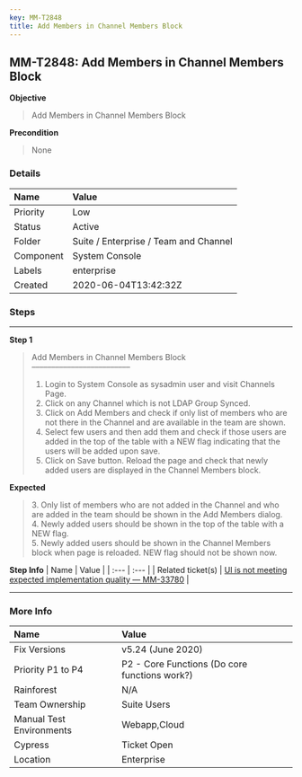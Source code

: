 ```yaml
---
key: MM-T2848
title: Add Members in Channel Members Block
---
```


## MM-T2848: Add Members in Channel Members Block

**Objective**

> <article>Add Members in Channel Members Block</article>

**Precondition**

> <article>None</article>

### Details

| Name      | Value                                 |
| :-------- | :------------------------------------ |
| Priority  | Low                                   |
| Status    | Active                                |
| Folder    | Suite / Enterprise / Team and Channel |
| Component | System Console                        |
| Labels    | enterprise                            |
| Created   | 2020-06-04T13:42:32Z                  |

### Steps

<hr/>

**Step 1**

> <article>Add Members in Channel Members Block<br>–––––––––––––––––––––––––<ol><li>Login to System Console as sysadmin user and visit Channels Page.</li><li>Click on any Channel which is not LDAP Group Synced.</li><li>Click on Add Members and check if only list of members who are not there in the Channel and are available in the team are shown.</li><li>Select few users and then add them and check if those users are added in the top of the table with a NEW flag indicating that the users will be added upon save.</li><li>Click on Save button. Reload the page and check that newly added users are displayed in the Channel Members block.</li></ol></article>

**Expected**

> <article>3. Only list of members who are not added in the Channel and who are added in the team should be shown in the Add Members dialog.<br>4. Newly added users should be shown in the top of the table with a NEW flag.<br>5. Newly added users should be shown in the Channel Members block when page is reloaded. NEW flag should not be shown now.</article>

**Step Info**
| Name | Value |
| :--- | :--- |
| Related ticket(s) | <a href="https://mattermost.atlassian.net/browse/MM-33780">UI is not meeting expected implementation quality — MM-33780</a> |

<hr/>

### More Info

| Name                     | Value                                         |
| :----------------------- | :-------------------------------------------- |
| Fix Versions             | v5.24 (June 2020)                             |
| Priority P1 to P4        | P2 - Core Functions (Do core functions work?) |
| Rainforest               | N/A                                           |
| Team Ownership           | Suite Users                                   |
| Manual Test Environments | Webapp,Cloud                                  |
| Cypress                  | Ticket Open                                   |
| Location                 | Enterprise                                    |
